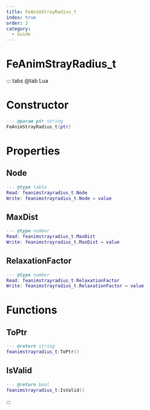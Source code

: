 ```yaml
---
title: FeAnimStrayRadius_t
index: true
order: 2
category:
  - Guide
---
```


# FeAnimStrayRadius_t

::: tabs
@tab Lua
# Constructor
```lua
--- @param ptr string
FeAnimStrayRadius_t(ptr)
```
# Properties
## Node 
```lua
--- @type table
Read: feanimstrayradius_t.Node
Write: feanimstrayradius_t.Node = value
```
## MaxDist 
```lua
--- @type number
Read: feanimstrayradius_t.MaxDist
Write: feanimstrayradius_t.MaxDist = value
```
## RelaxationFactor 
```lua
--- @type number
Read: feanimstrayradius_t.RelaxationFactor
Write: feanimstrayradius_t.RelaxationFactor = value
```
# Functions
## ToPtr
```lua
--- @return string
feanimstrayradius_t:ToPtr()
```
## IsValid
```lua
--- @return bool
feanimstrayradius_t:IsValid()
```

:::